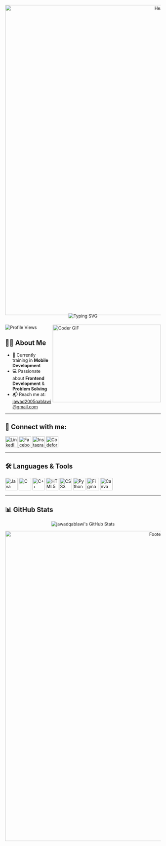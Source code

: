<p align="center">
  <img src="https://capsule-render.vercel.app/api?type=waving&height=290&color=gradient&text=Hi%20,%20I'm%20Jawad%20Qablawi&section=header&textBg=false&fontSize=0&animation=fadeIn&reversal=false&fontAlign=50&fontAlignY=41" alt="Header" width="1000" />
</p>

<!-- Typing Animated Title Centered -->
<p align="center" style="margin-top: -20px; margin-bottom: 20px;">
  <img src="https://readme-typing-svg.demolab.com?font=Poppins&size=32&pause=1000&center=true&vCenter=true&color=000000&width=500&lines=Computer+Engineering+Student;Flutter+Enthusiast;Tech+Lover" alt="Typing SVG" />
</p>

<img align="right" alt="Coder GIF" height="250" width="350" src="https://miro.medium.com/max/1360/0*7Q3yvSIv_t0ioJ-Z.gif" />

<p align="left">
  <img src="https://komarev.com/ghpvc/?username=jawadqablawi&label=Profile%20views&color=0e75b6&style=flat" alt="Profile Views" />
</p>

## 🙋‍♂️ About Me

- 🚀 Currently training in **Mobile Development**  
- 💻 Passionate about **Frontend Development** & **Problem Solving**  
- 📬 Reach me at: [jawad2005qablawi@gmail.com](mailto:jawad2005qablawi@gmail.com)

---

## 🔗 Connect with me:

<p align="left">
  <a href="https://linkedin.com/in/jawadqablawi" target="_blank" rel="noopener">
    <img src="https://raw.githubusercontent.com/rahuldkjain/github-profile-readme-generator/master/src/images/icons/Social/linked-in-alt.svg" alt="LinkedIn" height="35" width="40" />
  </a>
  <a href="https://fb.com/jawad.qablawi.94" target="_blank" rel="noopener">
    <img src="https://raw.githubusercontent.com/rahuldkjain/github-profile-readme-generator/master/src/images/icons/Social/facebook.svg" alt="Facebook" height="35" width="40" />
  </a>
  <a href="https://instagram.com/jawad.qablawi" target="_blank" rel="noopener">
    <img src="https://raw.githubusercontent.com/rahuldkjain/github-profile-readme-generator/master/src/images/icons/Social/instagram.svg" alt="Instagram" height="35" width="40" />
  </a>
  <a href="https://codeforces.com/profile/jawad_qablawi" target="_blank" rel="noopener">
    <img src="https://raw.githubusercontent.com/rahuldkjain/github-profile-readme-generator/master/src/images/icons/Social/codeforces.svg" alt="Codeforces" height="35" width="40" />
  </a>
</p>

---

## 🛠 Languages & Tools

<p align="left">
  <img src="https://cdn.jsdelivr.net/gh/devicons/devicon/icons/java/java-original.svg" alt="Java" height="40" width="40" />
  <img src="https://cdn.jsdelivr.net/gh/devicons/devicon/icons/c/c-original.svg" alt="C" height="40" width="40" />
  <img src="https://cdn.jsdelivr.net/gh/devicons/devicon/icons/cplusplus/cplusplus-original.svg" alt="C++" height="40" width="40" />
  <img src="https://cdn.jsdelivr.net/gh/devicons/devicon/icons/html5/html5-original.svg" alt="HTML5" height="40" width="40" />
  <img src="https://cdn.jsdelivr.net/gh/devicons/devicon/icons/css3/css3-original.svg" alt="CSS3" height="40" width="40" />
  <img src="https://cdn.jsdelivr.net/gh/devicons/devicon/icons/python/python-original.svg" alt="Python" height="40" width="40" />
  <img src="https://cdn.jsdelivr.net/gh/devicons/devicon/icons/figma/figma-original.svg" alt="Figma" height="40" width="40" />
  <img src="https://img.icons8.com/color/48/000000/canva.png" alt="Canva" height="40" width="40" />
</p>

---

## 📊 GitHub Stats

<p align="center">
  <img src="https://github-readme-stats.vercel.app/api?username=jawadqablawi&theme=gruvbox&show_icons=true&hide_border=false&count_private=false" alt="jawadqablawi's GitHub Stats" />
</p>

<p align="center">
  <img src="https://capsule-render.vercel.app/api?type=waving&height=317&color=gradient&section=footer&text=&fontSize=0&animation=fadeIn" alt="Footer Wave" width="1000" />
</p>

